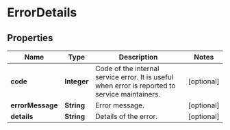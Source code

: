 # ErrorDetails

## Properties
Name | Type | Description | Notes
------------ | ------------- | ------------- | -------------
**code** | **Integer** | Code of the internal service error. It is useful when error is reported to service maintainers. |  [optional]
**errorMessage** | **String** | Error message. |  [optional]
**details** | **String** | Details of the error. |  [optional]
